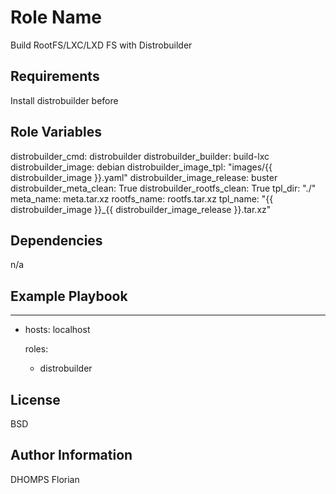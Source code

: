 Role Name
=========

Build RootFS/LXC/LXD FS with Distrobuilder

Requirements
------------

Install distrobuilder before

Role Variables
--------------

distrobuilder_cmd: distrobuilder
distrobuilder_builder: build-lxc
distrobuilder_image: debian
distrobuilder_image_tpl: "images/{{ distrobuilder_image }}.yaml"
distrobuilder_image_release: buster
distrobuilder_meta_clean: True
distrobuilder_rootfs_clean: True
tpl_dir: "./"
meta_name: meta.tar.xz
rootfs_name: rootfs.tar.xz
tpl_name: "{{ distrobuilder_image }}_{{ distrobuilder_image_release }}.tar.xz"

Dependencies
------------

n/a

Example Playbook
----------------

---

- hosts: localhost

  roles:
    - distrobuilder

License
-------

BSD

Author Information
------------------

DHOMPS Florian
